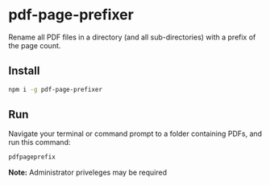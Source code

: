 # pdf-page-prefixer

Rename all PDF files in a directory (and all sub-directories) with a prefix of the page count.

## Install

```bash
npm i -g pdf-page-prefixer
```

## Run

Navigate your terminal or command prompt to a folder containing PDFs, and run this command:

```bash
pdfpageprefix
```

**Note:** Administrator priveleges may be required

